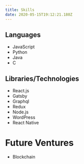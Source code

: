 ```yaml
---
title: Skills
date: 2020-05-15T19:12:21.180Z
---
```

## Languages
- JavaScript
- Python 
- Java
- C

## Libraries/Technologies
- React.js
- Gatsby
- Graphql
- Redux
- Node.js
- WordPress
- React Native

# Future Ventures
- Blockchain 
